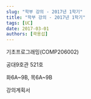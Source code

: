 ```yaml
---
slug: "학부 강의 - 2017년 1학기"
title: "학부 강의 - 2017년 1학기"
tags: [UC]
date: 2017-03-01
authors: [곽용섭]
---
```


기초프로그래밍(COMP206002)

공대9호관 521호

화6A~9B, 목6A~9B

강의계획서
